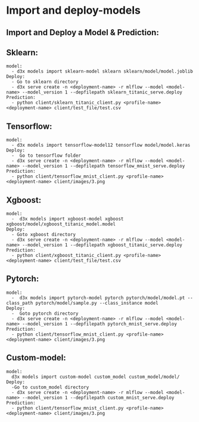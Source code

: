 # Import and deploy-models
## Import and Deploy a Model & Prediction:
  ## Sklearn:
    model:
      - d3x models import sklearn-model sklearn sklearn/model/model.joblib
    Deploy:
      - Go to sklearn directory
      - d3x serve create -n <deployment-name> -r mlflow --model <model-name> --model_version 1 --depfilepath sklearn_titanic_serve.deploy
    Prediction:
      - python client/sklearn_titanic_client.py <profile-name> <deployment-name> client/test_file/test.csv
 ## Tensorflow:
    model:
      - d3x models import tensorflow-model12 tensorflow model/model.keras
    Deploy:
      -  Go to tensorflow folder
      - d3x serve create -n <deployment-name> -r mlflow --model <model-name> --model_version 1 --depfilepath tensorflow_mnist_serve.deploy
    Prediction:
      - python client/tensorflow_mnist_client.py <profile-name> <deployment-name> client/images/3.png
 ## Xgboost:
    model:
      -  d3x models import xgboost-model xgboost xgboost/model/xgboost_titanic_model.model
    Deploy:
      - Goto xgboost directory
      - d3x serve create -n <deployment-name> -r mlflow --model <model-name> --model_version 1 --depfilepath xgboost_titanic_serve.deploy
    Prediction:
      - python client/xgboost_titanic_client.py <profile-name> <deployment-name> client/test_file/test.csv
  ## Pytorch:
    model:
      -  d3x models import pytorch-model pytorch pytorch/model/model.pt --class_path pytorch/model/sample.py --class_instance model
    Deploy:
      -  Goto pytorch directory
      - d3x serve create -n <deployment-name> -r mlflow --model <model-name> --model_version 1 --depfilepath pytorch_mnist_serve.deploy
    Prediction:
      - python client/tensorflow_mnist_client.py <profile-name> <deployment-name> client/images/3.png
  ## Custom-model:
    model:
      d3x models import custom-model custom_model custom_model/model/
    Deploy:
      -Go to custom_model directory
      - d3x serve create -n <deployment-name> -r mlflow --model <model-name> --model_version 1 --depfilepath custom_mnist_serve.deploy
    Prediction:
      - python client/tensorflow_mnist_client.py <profile-name> <deployment-name> client/images/3.png
  
